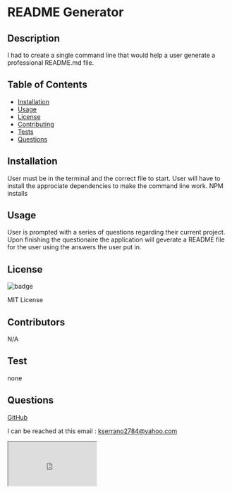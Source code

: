 
  # README Generator
  ## Description
  I had to create a single command line that would help a user generate a professional README.md file.

  ## Table of Contents
  * [Installation](#installation)
  * [Usage](#usage)
  * [License](#license)
  * [Contributing](#contributors)
  * [Tests](#test)
  * [Questions](#questions)
  
  ## Installation
  <p> User must be in the terminal and the correct file to start. User will have to install the approciate dependencies to make the command line work. NPM installs</p>

  ## Usage
  <p> User is prompted with a series of questions regarding their current project. Upon finishing the questionaire the application will geverate a README file for the user using the answers the user put in.</p>

  ## License
  <img>![badge](https://img.shields.io/badge/license-MIT%20License-brightgreen)</img>
  <p>MIT License</p>

  ## Contributors
  <p>N/A</p>

  ## Test
  <p> none</p>
  
  ## Questions
  <a href = "https://github.com/kevinserrano"> GitHub </a> 

  I can be reached at this email : <a href= "mailto:kserrano2784@yahoo.com">kserrano2784@yahoo.com</a>
  <iframe src="https://drive.google.com/file/d/1zWS5NjQFR4ofYlFvnAJjZWpwAQ2_tayh/preview" width="200" height="100"></iframe>